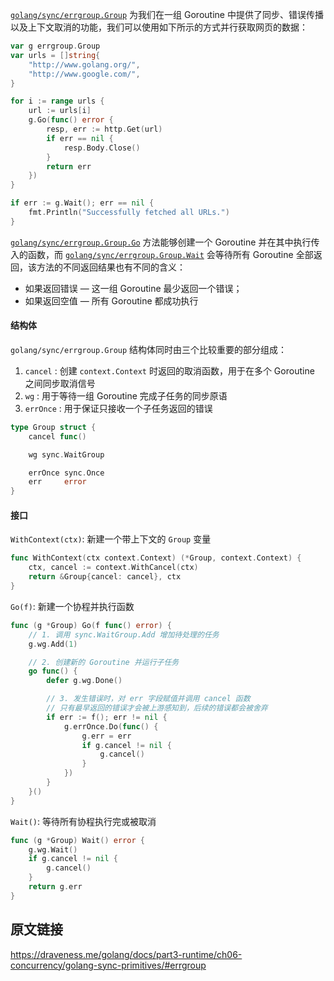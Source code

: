 [`golang/sync/errgroup.Group`](https://draveness.me/golang/tree/golang/sync/errgroup.Group) 为我们在一组 Goroutine 中提供了同步、错误传播以及上下文取消的功能，我们可以使用如下所示的方式并行获取网页的数据：

```go
var g errgroup.Group
var urls = []string{
    "http://www.golang.org/",
    "http://www.google.com/",
}

for i := range urls {
    url := urls[i]
    g.Go(func() error {
        resp, err := http.Get(url)
        if err == nil {
            resp.Body.Close()
        }
        return err
    })
}

if err := g.Wait(); err == nil {
    fmt.Println("Successfully fetched all URLs.")
}
```

[`golang/sync/errgroup.Group.Go`](https://draveness.me/golang/tree/golang/sync/errgroup.Group.Go) 方法能够创建一个 Goroutine 并在其中执行传入的函数，而 [`golang/sync/errgroup.Group.Wait`](https://draveness.me/golang/tree/golang/sync/errgroup.Group.Wait) 会等待所有 Goroutine 全部返回，该方法的不同返回结果也有不同的含义：

- 如果返回错误 — 这一组 Goroutine 最少返回一个错误；
- 如果返回空值 — 所有 Goroutine 都成功执行



#### 结构体

`golang/sync/errgroup.Group` 结构体同时由三个比较重要的部分组成：

1. `cancel` : 创建 `context.Context` 时返回的取消函数，用于在多个 Goroutine 之间同步取消信号
2. `wg` : 用于等待一组 Goroutine 完成子任务的同步原语
3. `errOnce` : 用于保证只接收一个子任务返回的错误

```go
type Group struct {
    cancel func()

    wg sync.WaitGroup

    errOnce sync.Once
    err     error
}
```



#### 接口

`WithContext(ctx)`: 新建一个带上下文的 `Group` 变量

```go
func WithContext(ctx context.Context) (*Group, context.Context) {
    ctx, cancel := context.WithCancel(ctx)
    return &Group{cancel: cancel}, ctx
}
```



`Go(f)`: 新建一个协程并执行函数

```go
func (g *Group) Go(f func() error) {
    // 1. 调用 sync.WaitGroup.Add 增加待处理的任务
    g.wg.Add(1)

	// 2. 创建新的 Goroutine 并运行子任务
    go func() {
        defer g.wg.Done()

		// 3. 发生错误时，对 err 字段赋值并调用 cancel 函数
		// 只有最早返回的错误才会被上游感知到，后续的错误都会被舍弃
        if err := f(); err != nil {
            g.errOnce.Do(func() {
                g.err = err
                if g.cancel != nil {
                    g.cancel()
                }
            })
        }
    }()
}
```



`Wait()`: 等待所有协程执行完或被取消

```go
func (g *Group) Wait() error {
    g.wg.Wait()
    if g.cancel != nil {
        g.cancel()
    }
    return g.err
}
```





## 原文链接

https://draveness.me/golang/docs/part3-runtime/ch06-concurrency/golang-sync-primitives/#errgroup
